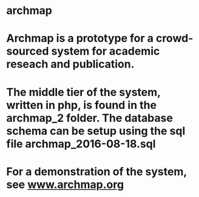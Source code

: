 # archmap
#
# Archmap is a prototype for a crowd-sourced system for academic reseach and publication. 
#
# The middle tier of the system, written in php, is found in the archmap_2 folder. The database schema can be setup using the sql file archmap_2016-08-18.sql 
#
# For a demonstration of the system, see www.archmap.org

